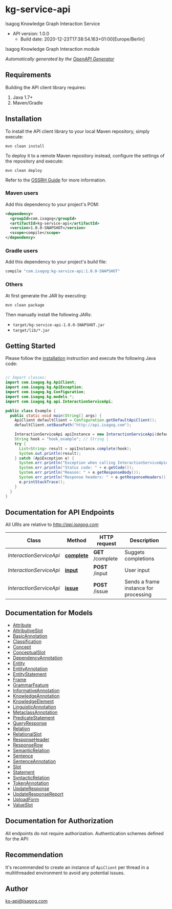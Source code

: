# kg-service-api

Isagog Knowledge Graph Interaction Service
- API version: 1.0.0
  - Build date: 2020-12-23T17:38:54.163+01:00[Europe/Berlin]

Isagog Knowledge Graph Interaction module


*Automatically generated by the [OpenAPI Generator](https://openapi-generator.tech)*


## Requirements

Building the API client library requires:
1. Java 1.7+
2. Maven/Gradle

## Installation

To install the API client library to your local Maven repository, simply execute:

```shell
mvn clean install
```

To deploy it to a remote Maven repository instead, configure the settings of the repository and execute:

```shell
mvn clean deploy
```

Refer to the [OSSRH Guide](http://central.sonatype.org/pages/ossrh-guide.html) for more information.

### Maven users

Add this dependency to your project's POM:

```xml
<dependency>
  <groupId>com.isagog</groupId>
  <artifactId>kg-service-api</artifactId>
  <version>1.0.0-SNAPSHOT</version>
  <scope>compile</scope>
</dependency>
```

### Gradle users

Add this dependency to your project's build file:

```groovy
compile "com.isagog:kg-service-api:1.0.0-SNAPSHOT"
```

### Others

At first generate the JAR by executing:

```shell
mvn clean package
```

Then manually install the following JARs:

* `target/kg-service-api-1.0.0-SNAPSHOT.jar`
* `target/lib/*.jar`

## Getting Started

Please follow the [installation](#installation) instruction and execute the following Java code:

```java

// Import classes:
import com.isagog.kg.ApiClient;
import com.isagog.kg.ApiException;
import com.isagog.kg.Configuration;
import com.isagog.kg.models.*;
import com.isagog.kg.api.InteractionServiceApi;

public class Example {
  public static void main(String[] args) {
    ApiClient defaultClient = Configuration.getDefaultApiClient();
    defaultClient.setBasePath("http://api.isagog.com");

    InteractionServiceApi apiInstance = new InteractionServiceApi(defaultClient);
    String hook = "hook_example"; // String | 
    try {
      List<String> result = apiInstance.complete(hook);
      System.out.println(result);
    } catch (ApiException e) {
      System.err.println("Exception when calling InteractionServiceApi#complete");
      System.err.println("Status code: " + e.getCode());
      System.err.println("Reason: " + e.getResponseBody());
      System.err.println("Response headers: " + e.getResponseHeaders());
      e.printStackTrace();
    }
  }
}

```

## Documentation for API Endpoints

All URIs are relative to *http://api.isagog.com*

Class | Method | HTTP request | Description
------------ | ------------- | ------------- | -------------
*InteractionServiceApi* | [**complete**](docs/InteractionServiceApi.md#complete) | **GET** /complete | Suggets completions
*InteractionServiceApi* | [**input**](docs/InteractionServiceApi.md#input) | **POST** /input | User input
*InteractionServiceApi* | [**issue**](docs/InteractionServiceApi.md#issue) | **POST** /issue | Sends a frame instance for processing


## Documentation for Models

 - [Attribute](docs/Attribute.md)
 - [AttributiveSlot](docs/AttributiveSlot.md)
 - [BasicAnnotation](docs/BasicAnnotation.md)
 - [Classification](docs/Classification.md)
 - [Concept](docs/Concept.md)
 - [ConceptualSlot](docs/ConceptualSlot.md)
 - [DependencyAnnotation](docs/DependencyAnnotation.md)
 - [Entity](docs/Entity.md)
 - [EntityAnnotation](docs/EntityAnnotation.md)
 - [EntityStatement](docs/EntityStatement.md)
 - [Frame](docs/Frame.md)
 - [GrammarFeature](docs/GrammarFeature.md)
 - [InformativeAnnotation](docs/InformativeAnnotation.md)
 - [KnowledgeAnnotation](docs/KnowledgeAnnotation.md)
 - [KnowledgeElement](docs/KnowledgeElement.md)
 - [LinguisticAnnotation](docs/LinguisticAnnotation.md)
 - [MetaclassAnnotation](docs/MetaclassAnnotation.md)
 - [PredicateStatement](docs/PredicateStatement.md)
 - [QueryResponse](docs/QueryResponse.md)
 - [Relation](docs/Relation.md)
 - [RelationalSlot](docs/RelationalSlot.md)
 - [ResponseHeader](docs/ResponseHeader.md)
 - [ResponseRow](docs/ResponseRow.md)
 - [SemanticRelation](docs/SemanticRelation.md)
 - [Sentence](docs/Sentence.md)
 - [SentenceAnnotation](docs/SentenceAnnotation.md)
 - [Slot](docs/Slot.md)
 - [Statement](docs/Statement.md)
 - [SyntacticRelation](docs/SyntacticRelation.md)
 - [TokenAnnotation](docs/TokenAnnotation.md)
 - [UpdateResponse](docs/UpdateResponse.md)
 - [UpdateResponseReport](docs/UpdateResponseReport.md)
 - [UploadForm](docs/UploadForm.md)
 - [ValueSlot](docs/ValueSlot.md)


## Documentation for Authorization

All endpoints do not require authorization.
Authentication schemes defined for the API:

## Recommendation

It's recommended to create an instance of `ApiClient` per thread in a multithreaded environment to avoid any potential issues.

## Author

ks-api@isagog.com

